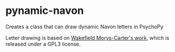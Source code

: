 # pynamic-navon
Creates a class that can draw dynamic Navon letters in PsychoPy

Letter drawing is based on [Wakefield Morys-Carter's work](https://gitlab.pavlovia.org/vespr/navon-figures), which is released under a GPL3 license.

